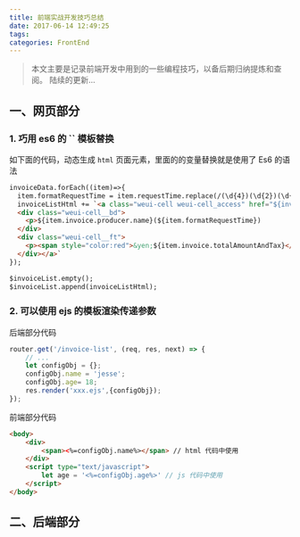 ```yaml
---
title: 前端实战开发技巧总结
date: 2017-06-14 12:49:25
tags: 
categories: FrontEnd
---
```


> 本文主要是记录前端开发中用到的一些编程技巧，以备后期归纳提炼和查阅。
> 陆续的更新...

## 一、网页部分
### 1. 巧用 es6 的 `` 模板替换
如下面的代码，动态生成 `html` 页面元素，里面的的变量替换就是使用了 Es6 的语法
```html
invoiceData.forEach((item)=>{
  item.formatRequestTime = item.requestTime.replace(/(\d{4})(\d{2})(\d{2})/g, '$1-$2-$3').substr(0,10);
  invoiceListHtml += `<a class="weui-cell weui-cell_access" href="${invoiceDetailUrl}?from=web&openId=${openId}&orderNo=${item.orderNo}&termId=${item.termId}&requestTime=${item.requestTime}">
  <div class="weui-cell__bd">
    <p>${item.invoice.producer.name}(${item.formatRequestTime})
  </div>
  <div class="weui-cell__ft">
    <p><span style="color:red">&yen;${item.invoice.totalAmountAndTax}</span>&nbsp;&nbsp;详细</p>
  </div></a>`
});

$invoiceList.empty();
$invoiceList.append(invoiceListHtml);
```

### 2. 可以使用 ejs 的模板渲染传递参数
后端部分代码
```js
router.get('/invoice-list', (req, res, next) => {
	// ...
	let configObj = {};
	configObj.name = 'jesse';
	configObj.age= 18;
	res.render('xxx.ejs',{configObj});
});
```
前端部分代码
```html
<body>
	<div>
		<span><%=configObj.name%></span> // html 代码中使用
	</div>
	<script type="text/javascript">
		let age = '<%=configObj.age%>' // js 代码中使用
	</script>
</body>
```


## 二、后端部分


